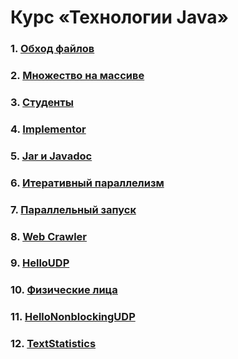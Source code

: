# Курс «Технологии Java»

### 1. [Обход файлов](https://github.com/AlexandrSinitsyn/java-andvanced/tree/main/solutions/java-solutions/info/kgeorgiy/ja/sinitsyn/walk)

### 2. [Множество на массиве](https://github.com/AlexandrSinitsyn/java-andvanced/tree/main/solutions/java-solutions/info/kgeorgiy/ja/sinitsyn/arrayset)

### 3. [Студенты](https://github.com/AlexandrSinitsyn/java-andvanced/tree/main/solutions/java-solutions/info/kgeorgiy/ja/sinitsyn/student)

### 4. [Implementor](https://github.com/AlexandrSinitsyn/java-andvanced/tree/main/solutions/java-solutions/info/kgeorgiy/ja/sinitsyn/implementor)

### 5. [Jar и Javadoc](https://github.com/AlexandrSinitsyn/java-andvanced/tree/main/solutions/java-solutions/info/kgeorgiy/ja/sinitsyn/implementor)

### 6. [Итеративный параллелизм](https://github.com/AlexandrSinitsyn/java-andvanced/tree/main/solutions/java-solutions/info/kgeorgiy/ja/sinitsyn/concurrent)

### 7. [Параллельный запуск](https://github.com/AlexandrSinitsyn/java-andvanced/tree/main/solutions/java-solutions/info/kgeorgiy/ja/sinitsyn/concurrent)

### 8. [Web Crawler](https://github.com/AlexandrSinitsyn/java-andvanced/tree/main/solutions/java-solutions/info/kgeorgiy/ja/sinitsyn/crawler)

### 9. [HelloUDP](https://github.com/AlexandrSinitsyn/java-andvanced/tree/main/solutions/java-solutions/info/kgeorgiy/ja/sinitsyn/hello)

### 10. [Физические лица](https://github.com/AlexandrSinitsyn/java-andvanced/tree/main/solutions/java-solutions/info/kgeorgiy/ja/sinitsyn/bank)

### 11. [HelloNonblockingUDP](https://github.com/AlexandrSinitsyn/java-andvanced/tree/main/solutions/java-solutions/info/kgeorgiy/ja/sinitsyn/hello)

### 12. [TextStatistics](https://github.com/AlexandrSinitsyn/java-andvanced/tree/main/solutions/java-solutions/info/kgeorgiy/ja/sinitsyn/i18n)
